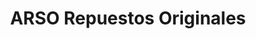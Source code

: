 ---
title: "ARSO Repuestos Originales"
url: /usulutan/arso-repuestos-originales/
shop: piezas de automóviles
---